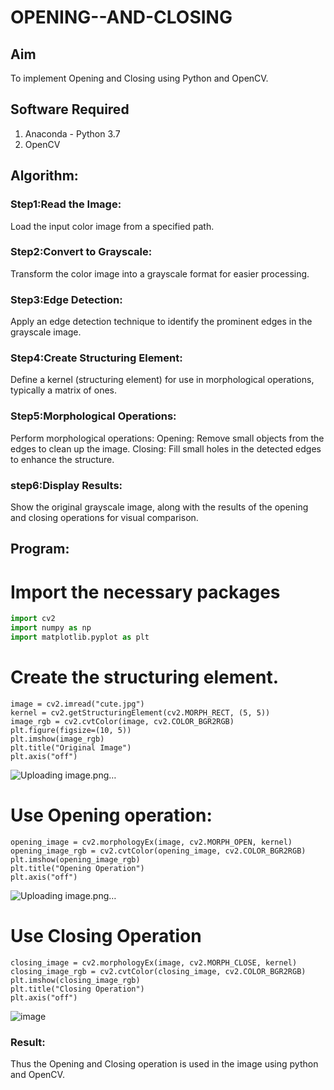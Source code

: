 # OPENING--AND-CLOSING
## Aim
To implement Opening and Closing using Python and OpenCV.

## Software Required
1. Anaconda - Python 3.7
2. OpenCV
## Algorithm:
### Step1:Read the Image:
Load the input color image from a specified path.

### Step2:Convert to Grayscale:
Transform the color image into a grayscale format for easier processing.

### Step3:Edge Detection:
Apply an edge detection technique to identify the prominent edges in the grayscale image.

### Step4:Create Structuring Element:
Define a kernel (structuring element) for use in morphological operations, typically a matrix of ones.

### Step5:Morphological Operations:
Perform morphological operations:
Opening: Remove small objects from the edges to clean up the image.
Closing: Fill small holes in the detected edges to enhance the structure.

### step6:Display Results:
 Show the original grayscale image, along with the results of the opening and closing operations for visual comparison.
## Program:

# Import the necessary packages
``` Python
import cv2
import numpy as np
import matplotlib.pyplot as plt
```
# Create the structuring element.
```
image = cv2.imread("cute.jpg")  
kernel = cv2.getStructuringElement(cv2.MORPH_RECT, (5, 5))
image_rgb = cv2.cvtColor(image, cv2.COLOR_BGR2RGB)
plt.figure(figsize=(10, 5))
plt.imshow(image_rgb)
plt.title("Original Image")
plt.axis("off")
```
![Uploading image.png…]()


# Use Opening operation:
```
opening_image = cv2.morphologyEx(image, cv2.MORPH_OPEN, kernel)
opening_image_rgb = cv2.cvtColor(opening_image, cv2.COLOR_BGR2RGB)
plt.imshow(opening_image_rgb)
plt.title("Opening Operation")
plt.axis("off")
```
![Uploading image.png…]()

# Use Closing Operation
```
closing_image = cv2.morphologyEx(image, cv2.MORPH_CLOSE, kernel)
closing_image_rgb = cv2.cvtColor(closing_image, cv2.COLOR_BGR2RGB)
plt.imshow(closing_image_rgb)
plt.title("Closing Operation")
plt.axis("off")

```
![image](https://github.com/user-attachments/assets/44f57dfa-7e82-49bd-8526-edd9ddbcff36)


### Result:
Thus the Opening and Closing operation is used in the image using python and OpenCV.
